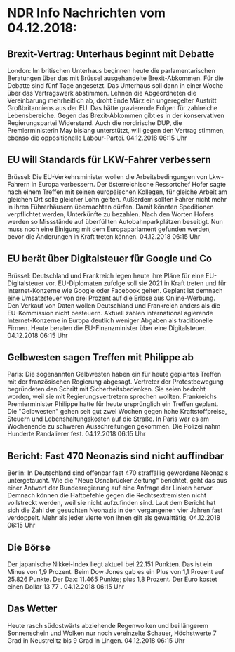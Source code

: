 # NDR Info Nachrichten vom 04.12.2018:


## Brexit-Vertrag: Unterhaus beginnt mit Debatte
London: Im britischen Unterhaus beginnen heute die parlamentarischen Beratungen über das mit Brüssel ausgehandelte Brexit-Abkommen. Für die Debatte sind fünf Tage angesetzt. Das Unterhaus soll dann in einer Woche über das Vertragswerk abstimmen. Lehnen die Abgeordneten die Vereinbarung mehrheitlich ab, droht Ende März ein ungeregelter Austritt Großbritanniens aus der EU. Das hätte gravierende Folgen für zahlreiche Lebensbereiche. Gegen das Brexit-Abkommen gibt es in der konservativen Regierungspartei Widerstand. Auch die nordirische DUP, die Premierministerin May bislang unterstützt, will gegen den Vertrag stimmen, ebenso die
oppositionelle Labour-Partei. 04.12.2018 06:15 Uhr 

## EU will Standards für LKW-Fahrer verbessern
Brüssel: Die EU-Verkehrsminister wollen die Arbeitsbedingungen von Lkw-Fahrern in Europa verbessern. Der österreichische Ressortchef Hofer sagte nach einem Treffen mit seinen europäischen Kollegen, für gleiche Arbeit am gleichen Ort solle gleicher Lohn gelten. Außerdem sollten Fahrer nicht mehr in ihren Führerhäusern übernachten dürfen. Damit könnten Speditionen verpflichtet werden, Unterkünfte zu bezahlen. Nach den Worten Hofers werden so Missstände auf überfüllten Autobahnparkplätzen beseitigt. Nun muss noch eine Einigung mit dem Europaparlament gefunden werden, bevor die Änderungen in Kraft treten können. 04.12.2018 06:15 Uhr 

## EU berät über Digitalsteuer für Google und Co
Brüssel: Deutschland und Frankreich legen heute ihre Pläne für eine EU-Digitalsteuer vor. EU-Diplomaten zufolge soll sie 2021 in Kraft treten und für Internet-Konzerne wie Google oder Facebook gelten. Geplant ist demnach eine Umsatzsteuer von drei Prozent auf die Erlöse aus Online-Werbung. Den Verkauf von Daten wollen Deutschland und Frankreich anders als die EU-Kommission nicht besteuern. Aktuell zahlen international agierende Internet-Konzerne in Europa deutlich weniger Abgaben als traditionelle Firmen. Heute beraten die EU-Finanzminister über eine Digitalsteuer. 04.12.2018 06:15 Uhr 

## Gelbwesten sagen Treffen mit Philippe ab
Paris: 	Die sogenannten Gelbwesten haben ein für heute geplantes Treffen mit der französischen Regierung abgesagt. Vertreter der Protestbewegung begründeten den Schritt mit Sicherheitsbedenken. Sie seien bedroht worden, weil sie mit Regierungsvertretern sprechen wollten. Frankreichs Premierminister Philippe hatte für heute ursprünglich ein Treffen geplant. Die "Gelbwesten" gehen seit gut zwei Wochen gegen hohe Kraftstoffpreise, Steuern und Lebenshaltungskosten auf die Straße. In Paris war es am Wochenende zu schweren Ausschreitungen gekommen. Die Polizei nahm Hunderte Randalierer fest. 04.12.2018 06:15 Uhr 

## Bericht: Fast 470 Neonazis sind nicht auffindbar
Berlin: In Deutschland sind offenbar fast 470 straffällig gewordene Neonazis untergetaucht. Wie die "Neue Osnabrücker Zeitung" berichtet, geht das aus einer Antwort der Bundesregierung auf eine Anfrage der Linken hervor. Demnach können die Haftbefehle gegen die Rechtsextremisten nicht vollstreckt werden, weil sie nicht aufzufinden sind. Laut dem Bericht hat sich die Zahl der gesuchten Neonazis in den vergangenen vier Jahren fast verdoppelt. Mehr als jeder vierte von ihnen gilt als gewalttätig. 04.12.2018 06:15 Uhr 

## Die Börse
Der japanische Nikkei-Index liegt aktuell bei  22.151  Punkten. Das ist ein Minus von  1,9  Prozent. Beim Dow Jones gab es ein Plus von  1,1  Prozent auf  25.826  Punkte. Der Dax:			11.465  Punkte; plus  1,8  Prozent. Der Euro kostet einen Dollar  13 77 . 04.12.2018 06:15 Uhr 

## Das Wetter
Heute rasch südostwärts abziehende Regenwolken und bei längerem Sonnenschein und Wolken nur noch vereinzelte Schauer, Höchstwerte 7 Grad in Neustrelitz bis 9 Grad in Lingen. 04.12.2018 06:15 Uhr 
